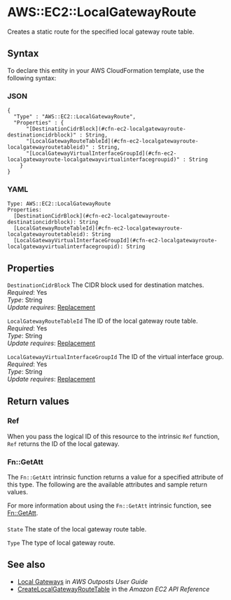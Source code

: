 # AWS::EC2::LocalGatewayRoute<a name="aws-resource-ec2-localgatewayroute"></a>

Creates a static route for the specified local gateway route table\.

## Syntax<a name="aws-resource-ec2-localgatewayroute-syntax"></a>

To declare this entity in your AWS CloudFormation template, use the following syntax:

### JSON<a name="aws-resource-ec2-localgatewayroute-syntax.json"></a>

```
{
  "Type" : "AWS::EC2::LocalGatewayRoute",
  "Properties" : {
      "[DestinationCidrBlock](#cfn-ec2-localgatewayroute-destinationcidrblock)" : String,
      "[LocalGatewayRouteTableId](#cfn-ec2-localgatewayroute-localgatewayroutetableid)" : String,
      "[LocalGatewayVirtualInterfaceGroupId](#cfn-ec2-localgatewayroute-localgatewayvirtualinterfacegroupid)" : String
    }
}
```

### YAML<a name="aws-resource-ec2-localgatewayroute-syntax.yaml"></a>

```
Type: AWS::EC2::LocalGatewayRoute
Properties: 
  [DestinationCidrBlock](#cfn-ec2-localgatewayroute-destinationcidrblock): String
  [LocalGatewayRouteTableId](#cfn-ec2-localgatewayroute-localgatewayroutetableid): String
  [LocalGatewayVirtualInterfaceGroupId](#cfn-ec2-localgatewayroute-localgatewayvirtualinterfacegroupid): String
```

## Properties<a name="aws-resource-ec2-localgatewayroute-properties"></a>

`DestinationCidrBlock`  <a name="cfn-ec2-localgatewayroute-destinationcidrblock"></a>
The CIDR block used for destination matches\.  
*Required*: Yes  
*Type*: String  
*Update requires*: [Replacement](https://docs.aws.amazon.com/AWSCloudFormation/latest/UserGuide/using-cfn-updating-stacks-update-behaviors.html#update-replacement)

`LocalGatewayRouteTableId`  <a name="cfn-ec2-localgatewayroute-localgatewayroutetableid"></a>
The ID of the local gateway route table\.  
*Required*: Yes  
*Type*: String  
*Update requires*: [Replacement](https://docs.aws.amazon.com/AWSCloudFormation/latest/UserGuide/using-cfn-updating-stacks-update-behaviors.html#update-replacement)

`LocalGatewayVirtualInterfaceGroupId`  <a name="cfn-ec2-localgatewayroute-localgatewayvirtualinterfacegroupid"></a>
The ID of the virtual interface group\.  
*Required*: Yes  
*Type*: String  
*Update requires*: [Replacement](https://docs.aws.amazon.com/AWSCloudFormation/latest/UserGuide/using-cfn-updating-stacks-update-behaviors.html#update-replacement)

## Return values<a name="aws-resource-ec2-localgatewayroute-return-values"></a>

### Ref<a name="aws-resource-ec2-localgatewayroute-return-values-ref"></a>

When you pass the logical ID of this resource to the intrinsic `Ref` function, `Ref` returns the ID of the local gateway\.

### Fn::GetAtt<a name="aws-resource-ec2-localgatewayroute-return-values-fn--getatt"></a>

The `Fn::GetAtt` intrinsic function returns a value for a specified attribute of this type\. The following are the available attributes and sample return values\.

For more information about using the `Fn::GetAtt` intrinsic function, see [Fn::GetAtt](https://docs.aws.amazon.com/AWSCloudFormation/latest/UserGuide/intrinsic-function-reference-getatt.html)\.

#### <a name="aws-resource-ec2-localgatewayroute-return-values-fn--getatt-fn--getatt"></a>

`State`  <a name="State-fn::getatt"></a>
The state of the local gateway route table\.

`Type`  <a name="Type-fn::getatt"></a>
The type of local gateway route\.

## See also<a name="aws-resource-ec2-localgatewayroute--seealso"></a>
+ [Local Gateways](https://docs.aws.amazon.com/outposts/latest/userguide/outposts-local-gateways.html) in *AWS Outposts User Guide*
+ [CreateLocalGatewayRouteTable](https://docs.aws.amazon.com/AWSEC2/latest/APIReference/API_CreateLocalGatewayRoute.html) in the *Amazon EC2 API Reference*
